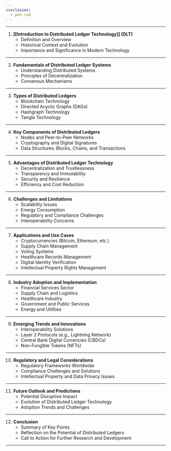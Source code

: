```yaml
---
cssclasses:
  - pen-red
---
```

---

1. **[[Introduction to Distributed Ledger Technology]] (DLT)**
   - Definition and Overview
   - Historical Context and Evolution
   - Importance and Significance in Modern Technology

---

2. **Fundamentals of Distributed Ledger Systems**
   - Understanding Distributed Systems
   - Principles of Decentralization
   - Consensus Mechanisms

---

3. **Types of Distributed Ledgers**
   - Blockchain Technology
   - Directed Acyclic Graphs (DAGs)
   - Hashgraph Technology
   - Tangle Technology

---

4. **Key Components of Distributed Ledgers**
   - Nodes and Peer-to-Peer Networks
   - Cryptography and Digital Signatures
   - Data Structures: Blocks, Chains, and Transactions

---

5. **Advantages of Distributed Ledger Technology**
   - Decentralization and Trustlessness
   - Transparency and Immutability
   - Security and Resilience
   - Efficiency and Cost Reduction

---

6. **Challenges and Limitations**
   - Scalability Issues
   - Energy Consumption
   - Regulatory and Compliance Challenges
   - Interoperability Concerns

---

7. **Applications and Use Cases**
   - Cryptocurrencies (Bitcoin, Ethereum, etc.)
   - Supply Chain Management
   - Voting Systems
   - Healthcare Records Management
   - Digital Identity Verification
   - Intellectual Property Rights Management

---

8. **Industry Adoption and Implementation**
   - Financial Services Sector
   - Supply Chain and Logistics
   - Healthcare Industry
   - Government and Public Services
   - Energy and Utilities

---

9. **Emerging Trends and Innovations**
   - Interoperability Solutions
   - Layer 2 Protocols (e.g., Lightning Network)
   - Central Bank Digital Currencies (CBDCs)
   - Non-Fungible Tokens (NFTs)

---

10. **Regulatory and Legal Considerations**
    - Regulatory Frameworks Worldwide
    - Compliance Challenges and Solutions
    - Intellectual Property and Data Privacy Issues

---

11. **Future Outlook and Predictions**
    - Potential Disruptive Impact
    - Evolution of Distributed Ledger Technology
    - Adoption Trends and Challenges

---

12. **Conclusion**
    - Summary of Key Points
    - Reflection on the Potential of Distributed Ledgers
    - Call to Action for Further Research and Development

---
